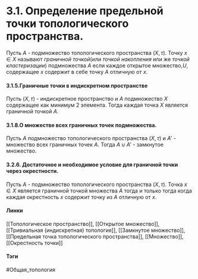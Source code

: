 # 3.1. Определение предельной точки топологического пространства.
Пусть $A$ - подмножество топологического пространства $(X,\tau)$. Точку $x\in X$ называют *граничной точкой*(или *точкой накопления* или же *точкой кластеризации*) подмножества $A$ если каждое открытое множество,$U$, содержащее $x$ содержит в себе точку $A$ отличную от $x$.

#### 3.1.5.Граничные точки в индискретном пространстве
Пусть $(X,\tau)$ - индискретное пространство и $A$ подмножество $X$ содержащее как минимум 2 элемента. Тогда каждая точка $X$ является граничной точкой $A$.

#### 3.1.8.О множестве всех граничных точек подмножества.
Пусть $A$ подмножество топологического пространства $(X,\tau)$ и $A'$ - множество всех граничных точек $A$. Тогда $A\cup A'$ - замкнутое множество.

#### 3.2.6. Достаточное и необходимое условие для граничной точки через окрестности.
Пусть $A$ - подмножество топологического пространства $(X,\tau)$. Точка $x\in X$ является граничной точкой множества $A$ тогда и только тогда когда каждая окрестность $x$ содержит точку из $A$ отличную от $x$.

#### Линки 
[[Топологическое пространство]],
[[Открытое множество]],
[[Тривиальная (индискретная) топология]],
[[Замкнутое множество]],
[[Предельная точка топологического пространства]],
[[Множество]],
[[Окрестность точки]]
#### Тэги 
 #Общая_топология